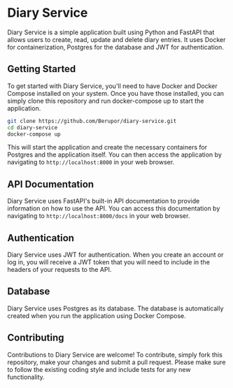# Diary Service

Diary Service is a simple application built using Python and FastAPI that allows users to create, read, update and delete diary entries. It uses Docker for containerization, Postgres for the database and JWT for authentication.

## Getting Started
To get started with Diary Service, you'll need to have Docker and Docker Compose installed on your system. Once you have those installed, you can simply clone this repository and run docker-compose up to start the application.

```bash
git clone https://github.com/Berupor/diary-service.git
cd diary-service
docker-compose up
```

This will start the application and create the necessary containers for Postgres and the application itself. You can then access the application by navigating to `http://localhost:8000` in your web browser.

## API Documentation
Diary Service uses FastAPI's built-in API documentation to provide information on how to use the API. You can access this documentation by navigating to `http://localhost:8000/docs` in your web browser.

## Authentication
Diary Service uses JWT for authentication. When you create an account or log in, you will receive a JWT token that you will need to include in the headers of your requests to the API.

## Database
Diary Service uses Postgres as its database. The database is automatically created when you run the application using Docker Compose.

## Contributing
Contributions to Diary Service are welcome! To contribute, simply fork this repository, make your changes and submit a pull request. Please make sure to follow the existing coding style and include tests for any new functionality.
